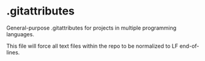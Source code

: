 .gitattributes
==============

General-purpose .gitattributes for projects in multiple programming languages.

This file will force all text files within the repo to be normalized to LF end-of-lines.

